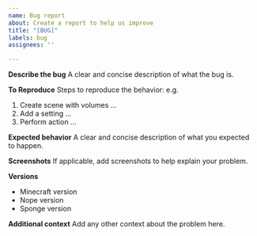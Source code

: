 ```yaml
---
name: Bug report
about: Create a report to help us improve
title: "[BUG]"
labels: bug
assignees: ''

---
```


**Describe the bug**
A clear and concise description of what the bug is.

**To Reproduce**
Steps to reproduce the behavior:
e.g.
1. Create scene with volumes ...
2. Add a setting ...
3. Perform action ...

**Expected behavior**
A clear and concise description of what you expected to happen.

**Screenshots**
If applicable, add screenshots to help explain your problem.

**Versions**
 - Minecraft version 
 - Nope version
 - Sponge version

**Additional context**
Add any other context about the problem here.
